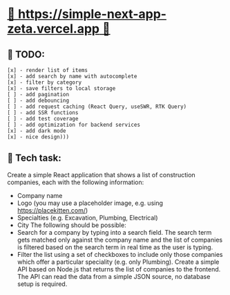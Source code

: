 # [🔗 https://simple-next-app-zeta.vercel.app 🔗](https://simple-next-app-zeta.vercel.app/)

## 🧾 TODO:

    [x] - render list of items
    [x] - add search by name with autocomplete
    [x] - filter by category
    [x] - save filters to local storage
    [ ] - add pagination
    [ ] - add debouncing
    [ ] - add request caching (React Query, useSWR, RTK Query)
    [ ] - add SSR functions
    [ ] - add test coverage
    [ ] - add optimization for backend services
    [x] - add dark mode
    [x] - nice design)))

## 📝 Tech task:

Create a simple React application that shows a list of construction companies, each with the following information:

- Company name
- Logo (you may use a placeholder image, e.g. using https://placekitten.com/)
- Specialties (e.g. Excavation, Plumbing, Electrical)
- City
  The following should be possible:
- Search for a company by typing into a search field. The search term gets matched only against the company name and the list of companies is filtered based on the search term in real time as the user is typing.
- Filter the list using a set of checkboxes to include only those companies which offer a particular speciality (e.g. only Plumbing).
  Create a simple API based on Node.js that returns the list of companies to the frontend. The API can read the data from a simple JSON source, no database setup is required.
